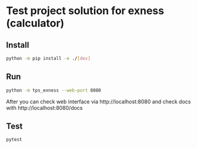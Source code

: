 # Test project solution for exness (calculator)

## Install

``` bash
python -m pip install -e ./[dev]
```

## Run

``` bash
python -m tps_exness --web-port 8080
```
After you can check web interface via http://localhost:8080 and check docs with http://localhost:8080/docs

## Test

``` bash
pytest
```
